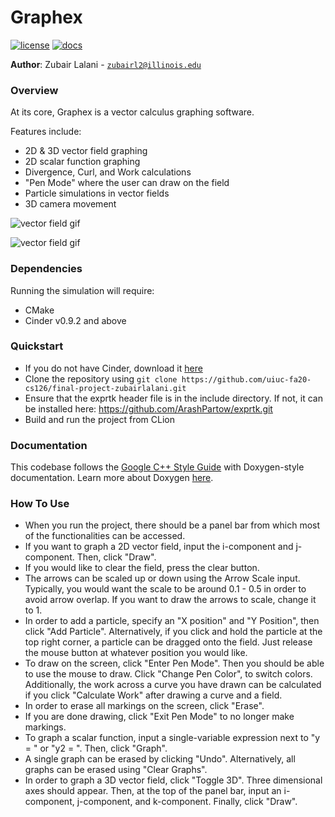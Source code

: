 # Graphex

[![license](https://img.shields.io/badge/license-MIT-green)](LICENSE)
[![docs](https://img.shields.io/badge/docs-yes-brightgreen)](docs/README.md)

**Author**: Zubair Lalani - [`zubairl2@illinois.edu`](mailto:example@illinois.edu)

### Overview
 At its core, Graphex is a vector calculus graphing software. 
 
 Features include:
 - 2D & 3D vector field graphing
 - 2D scalar function graphing
 - Divergence, Curl, and Work calculations
 - "Pen Mode" where the user can draw on the field
 - Particle simulations in vector fields
 - 3D camera movement
 
![vector field gif](https://github.com/zubairlalani/Graphex/blob/main/3DVectorFieldSample.gif)

![vector field gif](https://github.com/zubairlalani/Graphex/blob/main/2DVectorFieldFeatures.gif)

### Dependencies    
Running the simulation will require:
- CMake
- Cinder v0.9.2 and above

### Quickstart
- If you do not have Cinder, download it [here](https://libcinder.org/download)
- Clone the repository using
```git clone https://github.com/uiuc-fa20-cs126/final-project-zubairlalani.git```
- Ensure that the exprtk header file is in the include directory. If not, it can be installed here: https://github.com/ArashPartow/exprtk.git
- Build and run the project from CLion

### Documentation
This codebase follows the [Google C++ Style Guide](https://google.github.io/styleguide/cppguide.html) with Doxygen-style
documentation. Learn more about Doxygen [here](http://www.doxygen.nl/).

### How To Use
- When you run the project, there should be a panel bar from which most of the functionalities can be accessed. 
- If you want to graph a 2D vector field, input the i-component and j-component. Then, click "Draw".
- If you would like to clear the field, press the clear button.
- The arrows can be scaled up or down using the Arrow Scale input. Typically, you would want the scale to be around 
0.1 - 0.5 in order to avoid arrow overlap. If you want to draw the arrows to scale, change it to 1.
- In order to add a particle, specify an "X position" and "Y Position", then click "Add Particle". Alternatively, if you 
click and hold the particle at the top right corner, a particle can be dragged onto the field. Just release the mouse button 
at whatever position you would like.
- To draw on the screen, click "Enter Pen Mode". Then you should be able to use the mouse to draw. Click "Change Pen Color", 
to switch colors. Additionally, the work across a curve you have drawn can be calculated if you click "Calculate Work" after 
drawing a curve and a field. 
- In order to erase all markings on the screen, click "Erase".
- If you are done drawing, click "Exit Pen Mode" to no longer make markings.
- To graph a scalar function, input a single-variable expression next to "y = " or "y2 = ". Then, click "Graph".
- A single graph can be erased by clicking "Undo". Alternatively, all graphs can be erased using "Clear Graphs".
- In order to graph a 3D vector field, click "Toggle 3D". Three dimensional axes should appear. Then, at the top of the panel bar, 
input an i-component, j-component, and k-component. Finally, click "Draw".
